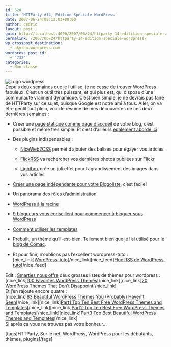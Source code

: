 ```yaml
---
id: 628
title: 'HTTParty #14, Edition Spéciale WordPress'
date: 2007-06-24T09:13:03+00:00
author: cedric
layout: post
guid: http://localhost:4000/2007/06/24/httparty-14-editition-speciale-wordpress.html
permalink: /2007/06/24/httparty-14-edition-speciale-wordpress/
wp_crosspost_destination:
  - akyrho.wordpress.com
wordpress_post_id:
  - "732"
categories:
  - Non classé
---
```

![Logo wordpress](/images/images/2.0/wordpress.png)  
Depuis deux semaines que je l’utilise, je ne cesse de trouver WordPress fabuleux. C’est un outil très puissant, et qui plus est, qui dispose d’une communauté vraiment dynamique. C’est bien simple, je ne devrais pas faire de HTTParty sur ce sujet, puisque Google est notre ami à tous. Aller, on va être gentil tout plein, voici le résumé de mes découvertes de ces deux dernières semaines :

  * Créer une [page statique comme page d’accueil](http://www.fran6art.com/2007/06/08/creer-une-page-statique-comme-page-daccueil-de-votre-blog-wordpress/) de votre blog, c’est possible et même très simple. Et c’est d’ailleurs [également abordé ici](http://www.css4design.com/blog/index.php/2007/06/10/100-wordpress-astuces-pour-afficher-une-page-autonome-avec-wp_list_pages)

  * Des plugins indispensables :
    
      * [NiceWeb2CSS](http://www.spawnrider.net/blogs/2007/05/11/niceweb2css/) permet d’ajouter des balises pour égayer vos articles
    
      * [FlickRSS](http://eightface.com/wordpress/flickrrss/) va rechercher vos dernières photos publiées sur Flickr
    
      * [Lightbox](http://www.stimuli.ca/lightbox) crée un joli effet pour l’agrandissement des images dans vos articles

  * [Créer une page indépendante pour votre Blogoliste](http://wordpress-tuto.fr/liens-page-wordpress-157), c’est facile!

  * Un panorama des [rôles d’administration](http://wp.ruche.org/2007/04/10/presentation-des-differents-roles-dadministration/)

  * [WordPress à la racine](http://www.fran6art.com/2006/10/25/mettre-son-blog-wordpress-a-la-racine-de-son-site-serveur-heberge-chez-ovh/)

  * [9 blogueurs vous conseillent pour commencer à bloguer sous WordPress](http://ceclair.fr/wordpress/9-blogueurs-vous-conseillent-pour-commencer-a-bloguer-sous-wordpress-108)

  * [Comment utiliser les templates](http://codex.wordpress.org/Pages#Default_Theme_Page_Templates)

  * [Prebuilt](http://themes.wordpress.net/other/options-page/491/prebuilt-10/), un thème qu’il-est-bien. Tellement bien que je l’ai utilisé pour le [blog de Comac](http://lln.chengetheworld.org/).

  * Et pour finir, n’oublions pas l’excellent wordpress-tuto :  
    [nice_link][WordPress-tuto](http://wordpress-tuto.fr/)\[/nice\_link\]\[nice\_feed\][Flux RSS de WordPress-tuto](http://feeds.feedburner.com/WordpressTuto)[/nice_feed]

Edit : [Smarties nous offre](http://smarties.ws/index.php/2007/06/23/683-liens-sympa) deux grosses listes de thèmes pour wordpress :  
[nice_link][100 Favorites WordPress Themes](http://writerspace.net/index.php/2007/03/20/100-favourite-wordpress-themes/)\[/nice\_link\]\[nice\_link\][20 WordPress Themes That Don’t Disappoint](http://20%20WordPress%20Themes%20That%20Don%27t%20Disappoint)[/nice_link]  
Et j’en rajoute encore quatre :  
[nice_link][83 Beautiful WordPress Themes You (Probably) Haven’t Seen](http://www.smashingmagazine.com/2007/02/09/83-beautiful-wordpress-themes-you-probably-havent-seen/)\[/nice\_link\]\[nice\_link\][Part1 Top Ten Best Free WordPress Themes and Templates](http://www.clazh.com/top-ten-best-free-wordpress-themes-and-templates/)\[/nice\_link\]\[nice\_link\][Part2 Top Ten Best Free WordPress Themes and Templates](http://www.clazh.com/top-best-free-wordpress-themes-templates/)\[/nice\_link\]\[nice\_link\][Part3 Top Best Beautiful WordPress Themes and Templates](http://www.clazh.com/top-best-beautiful-wordpress-themes-templates/)[/nice_link]  
Si après ça vous ne trouvez pas votre bonheur…

[tags]HTTParty, Sur le net, WordPress, WordPress pour les débutants, thèmes, plugins[/tags]